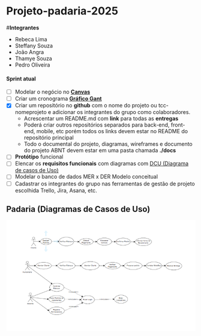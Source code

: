 # Projeto-padaria-2025

#**Integrantes**
- Rebeca Lima
- Steffany Souza
- João Angra
- Thamye Souza
- Pedro Oliveira

#### Sprint atual
- [ ] Modelar o negócio no **[Canvas](https://wellifabio.github.io/canvas/)**
- [ ] Criar um cronograma **[Gráfico Gant](https://wellifabio.github.io/gantt/)**
- [x] Criar um repositório no **github** com o nome do projeto ou tcc-nomeprojeto e adicionar os integrantes do grupo como colaboradores.
    - Acrescentar um README.md com **link** para todas as **entregas**
    - Poderá criar outros repositórios separados para back-end, front-end, mobile, etc porém todos os links devem estar no README do repositório principal
    - Todo o documental do projeto, diagramas, wireframes e documento do projeto ABNT devem estar em uma pasta chamada **./docs**
- [ ] **Protótipo** funcional
- [ ] Elencar os **requisitos funcionais** com diagramas com [DCU (Diagrama de casos de Uso)](https://github.com/wellifabio/senai2024/tree/main/ds/3des/03-rms/aula02)
- [ ] Modelar o banco de dados MER x DER Modelo conceitual
- [ ] Cadastrar os integrantes do grupo nas ferramentas de gestão de projeto escolhida Trello, Jira, Asana, etc.

## Padaria (Diagramas de Casos de Uso)
![Padaria](./docs/Diagrama%20Cantina.png)
